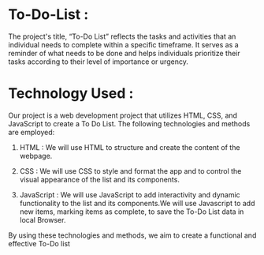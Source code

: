 # To-Do-List :
The project's title, “To-Do List” reflects the tasks and activities that an individual needs to complete within a specific timeframe. It serves as a reminder of what needs to be done and helps individuals prioritize their tasks according to their level of importance or urgency. 

# Technology Used :
Our project is a web development project that utilizes HTML, CSS, and JavaScript to create a To Do List. The following technologies and methods are employed:

1)	HTML : We will use HTML to structure and create the content of the webpage.

2)	CSS : We will use CSS to style and format the app and to control the visual appearance of the list and its components.


3)	JavaScript : We will use JavaScript to  add interactivity and dynamic functionality to the list and its components.We will use Javascript to add new items, marking items as complete, to save the To-Do List data in local Browser.

By using these technologies and methods, we aim to create a functional and effective To-Do list
